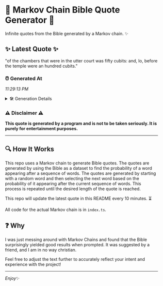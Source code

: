 # 📖 Markov Chain Bible Quote Generator 📖

Infinite quotes from the Bible generated by a Markov chain. ✨

## ✨ Latest Quote ✨
"of the chambers that were in the utter court was fifty cubits: and, lo, before the temple were an hundred cubits."

### ⏰ Generated At
*11:29:13 PM*

<details>
    <summary>🛠️ Generation Details</summary>
    <p>
        <strong>🌱 Seed:</strong> of<br>
        <strong>🔄 Iterations:</strong> 20<br>
        <strong>📜 Context History:</strong><br>[ of ]: the<br>[ of, the ]: chambers<br>[ of, the, chambers ]: that<br>[ of, the, chambers, that ]: were<br>[ of, the, chambers, that, were ]: in<br>[ of, the, chambers, that, were, in ]: the<br>[ the, chambers, that, were, in, the ]: utter<br>[ chambers, that, were, in, the, utter ]: court<br>[ that, were, in, the, utter, court ]: was<br>[ were, in, the, utter, court, was ]: fifty<br>[ in, the, utter, court, was, fifty ]: cubits:<br>[ the, utter, court, was, fifty, cubits: ]: and,<br>[ utter, court, was, fifty, cubits:, and, ]: lo,<br>[ court, was, fifty, cubits:, and,, lo, ]: before<br>[ was, fifty, cubits:, and,, lo,, before ]: the<br>[ fifty, cubits:, and,, lo,, before, the ]: temple<br>[ cubits:, and,, lo,, before, the, temple ]: were<br>[ and,, lo,, before, the, temple, were ]: an<br>[ lo,, before, the, temple, were, an ]: hundred<br>[ before, the, temple, were, an, hundred ]: cubits.<br>
    </p>
</details>

### ⚠️ Disclaimer ⚠️
**This quote is generated by a program and is not to be taken seriously. It is purely for entertainment purposes.**

---

## 🔍 How It Works

This repo uses a Markov chain to generate Bible quotes. The quotes are generated by using the Bible as a dataset to find the probability of a word appearing after a sequence of words. The quotes are generated by starting with a random word and then selecting the next word based on the probability of it appearing after the current sequence of words. This process is repeated until the desired length of the quote is reached.

This repo will update the latest quote in this README every 10 minutes. ⏳

All code for the actual Markov chain is in `index.ts`.

## ❓ Why

I was just messing around with Markov Chains and found that the Bible surprisingly yielded good results when prompted. 
It was suggested by a friend, and I am in no way christian.

Feel free to adjust the text further to accurately reflect your intent and experience with the project!

---

*Enjoy*✨
